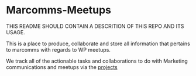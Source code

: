 # Marcomms-Meetups
THIS README SHOULD CONTAIN A DESCRITION OF THIS REPO AND ITS USAGE. 

This is a place to produce, collaborate and store all information that pertains to marcomms with regards to WP meetups. 

We track all of the actionable tasks and collaborations to do with Marketing communications and meetups via the [projects](https://github.com/wpmarketingteam/Marcomms-Meetups/projects)

